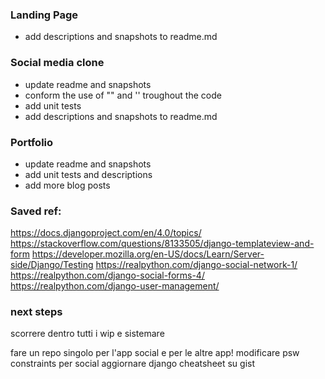 ### Landing Page
- add descriptions and snapshots to readme.md

### Social media clone
- update readme and snapshots
- conform the use of "" and '' troughout the code
- add unit tests
- add descriptions and snapshots to readme.md

### Portfolio
- update readme and snapshots
- add unit tests and descriptions
- add more blog posts

### Saved ref:
https://docs.djangoproject.com/en/4.0/topics/ 
https://stackoverflow.com/questions/8133505/django-templateview-and-form
https://developer.mozilla.org/en-US/docs/Learn/Server-side/Django/Testing
https://realpython.com/django-social-network-1/ 
https://realpython.com/django-social-forms-4/
https://realpython.com/django-user-management/

### next steps
scorrere dentro tutti i wip e sistemare

fare un repo singolo per l'app social e per le altre app!
modificare psw constraints per social
aggiornare django cheatsheet su gist
